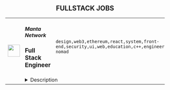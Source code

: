 <div align="center"><h2>FULLSTACK JOBS</h2></div><table><tr>
                <td width="100" height="100" rowspan="2">
                    <img src="https://remoteok.com/assets/img/jobs/d4e2076ffa56fa9f93cc393a342d5a681668842120.peg" width="38px" height="auto">
                </td>
                <td width="300">
                    <h5>Manta Network</h5>
                    <h3>Full Stack Engineer</h3>
                </td>
                <td width="300">
                    <code>design,web3,ethereum,react,system,front-end,security,ui,web,education,c++,engineer,educational,digital nomad</code>
                </td>
                <td width="200">
                <text>5 days ago</text>
                </td>
                <td width="100" rowspan="2">
                <a href="https://remoteOK.com/remote-jobs/remote-full-stack-engineer-manta-network-151196" align="right" target="_blank">Apply</a>
                </td>
            </tr>
            <tr>
                <td colspan="3">
                <details><summary>Description</summary>
                <div><span style="font-size:32px;">About p0xeidon labs</span></div><div><br></div><div>p0xeidon labs, a group developing technologies behind projects including Manta Network, delivers privacy for web3 applications and decentralized assets through use of zero-knowledge proofs. The project is built in accordance with first principles, <span style="font-size:11pt;">by applying cutting-edge cryptographic constructions such as zkSNARKs to design and deploy protocols with high performance and strong privacy/security guarantees. </span>
</div><div><br></div><div><span style="font-size:11pt;">Manta Network is supported by leading investors including Polychain, Multicoin, Binance, CoinFund, and Parafi. The founding team has extensive experience in the blockchain space and come from educational institutions including Harvard and MIT, and leading web3 projects such as Algorand. If you are excited about building privacy-preserving solutions using zero-knowledge proofs, building blockchain applications, or learning about Polkadot ecosystems, then we want to hear from you.</span></div><p></p><h4>Requirement</h4><p></p><p></p><ul>
<li>Proven execution in building React based Web App in Typescript/Javascript</li>
<li>Solid programming skills in at least one system level programming language like Rust, C, or C++ (Rust preferred)</li>
<li>Understanding browser security policies and security best practices in front-end development</li>
<li>Extreme ownership mentality - ability to take extreme ownership and full responsibility of tasks and projects</li>
<li>Passionate in working in Web3 industry</li>
</ul><p></p><h4>Nice to have</h4><p></p><p></p><ul>
<li>Strong understanding of Ethereum smart contracts and best practices</li>
<li>Previous experience in the blockchain industry, particularly around the Ethereum, Polkadot, Avalanche, or Near ecosystem</li>
<li>Experience of quick prototyping and UI design</li>
</ul><div><span style="font-size:24px;">Life at p0xeidon labs</span></div><div><br></div><div>p0xeidon labs is comprised of a diverse and global group of core contributors. We offer a friendly, flexible work environment that provides full-remote opportunities. Our team is full of bright and motivated minds. Despite our geographical diversity, we host events both virtual and physical to promote a strong culture. We also pride ourselves on our ability to move fast as a cohesive team.</div><div><br></div><div><span style="font-size:18px;">Additional Benefits with p0xeidon labs</span></div><div>- Competitive compensation</div><div>- Unlimited PTO</div><div>- Token allocation</div><div>- Remote-first</div><div>- Inclusive team</div><div>- Education opportunites</div><div>- Conference travel</div><div>- Many other benefits! </div><br/><br/>Please mention the word **SAINTLY** and tag RMzUuMTc0LjExLjg4 when applying to show you read the job post completely (#RMzUuMTc0LjExLjg4). This is a beta feature to avoid spam applicants. Companies can search these words to find applicants that read this and see they're human.
                </details>
                </td>
            </tr></table>
